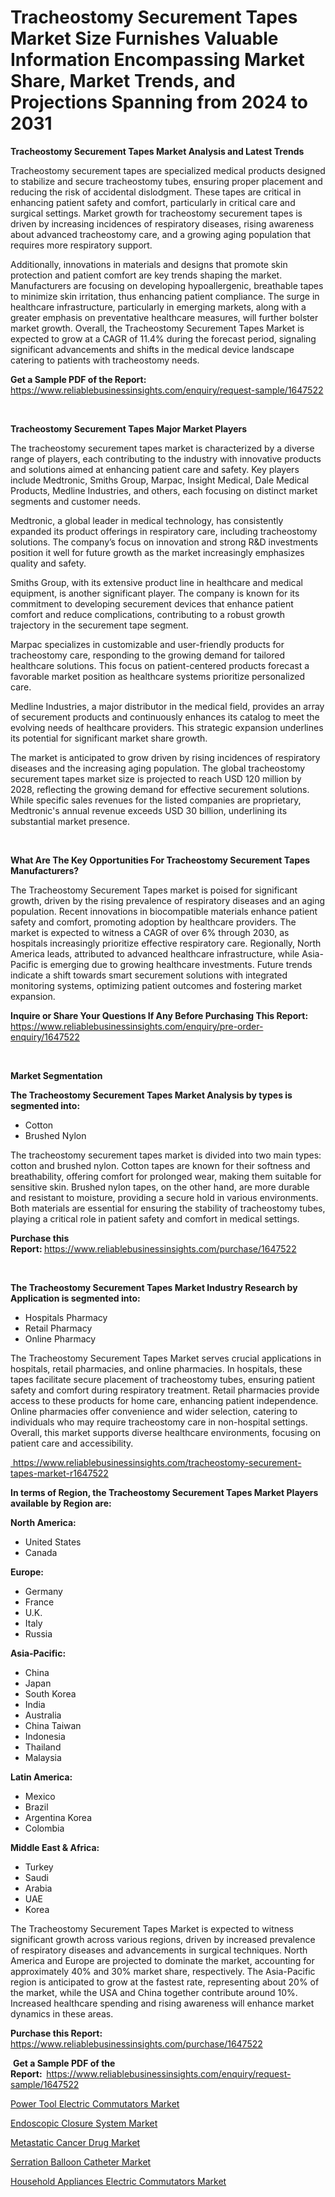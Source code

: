 <p><h1>Tracheostomy Securement Tapes Market Size Furnishes Valuable Information Encompassing Market Share, Market Trends, and Projections Spanning from 2024 to 2031</h1></p><p><strong>Tracheostomy Securement Tapes Market Analysis and Latest Trends</strong></p>
<p><p>Tracheostomy securement tapes are specialized medical products designed to stabilize and secure tracheostomy tubes, ensuring proper placement and reducing the risk of accidental dislodgment. These tapes are critical in enhancing patient safety and comfort, particularly in critical care and surgical settings. Market growth for tracheostomy securement tapes is driven by increasing incidences of respiratory diseases, rising awareness about advanced tracheostomy care, and a growing aging population that requires more respiratory support.</p><p>Additionally, innovations in materials and designs that promote skin protection and patient comfort are key trends shaping the market. Manufacturers are focusing on developing hypoallergenic, breathable tapes to minimize skin irritation, thus enhancing patient compliance. The surge in healthcare infrastructure, particularly in emerging markets, along with a greater emphasis on preventative healthcare measures, will further bolster market growth. Overall, the Tracheostomy Securement Tapes Market is expected to grow at a CAGR of 11.4% during the forecast period, signaling significant advancements and shifts in the medical device landscape catering to patients with tracheostomy needs.</p></p>
<p><strong>Get a Sample PDF of the Report:&nbsp;</strong> <a href="https://www.reliablebusinessinsights.com/enquiry/request-sample/1647522?utm_campaign=1138&utm_medium=2&utm_source=Github&utm_content=ia&utm_term=27102024&utm_id=tracheostomy-securement-tapes">https://www.reliablebusinessinsights.com/enquiry/request-sample/1647522</a></p>
<p>&nbsp;</p>
<p><strong>Tracheostomy Securement Tapes Major Market Players</strong></p>
<p><p>The tracheostomy securement tapes market is characterized by a diverse range of players, each contributing to the industry with innovative products and solutions aimed at enhancing patient care and safety. Key players include Medtronic, Smiths Group, Marpac, Insight Medical, Dale Medical Products, Medline Industries, and others, each focusing on distinct market segments and customer needs.</p><p>Medtronic, a global leader in medical technology, has consistently expanded its product offerings in respiratory care, including tracheostomy solutions. The company’s focus on innovation and strong R&D investments position it well for future growth as the market increasingly emphasizes quality and safety.</p><p>Smiths Group, with its extensive product line in healthcare and medical equipment, is another significant player. The company is known for its commitment to developing securement devices that enhance patient comfort and reduce complications, contributing to a robust growth trajectory in the securement tape segment.</p><p>Marpac specializes in customizable and user-friendly products for tracheostomy care, responding to the growing demand for tailored healthcare solutions. This focus on patient-centered products forecast a favorable market position as healthcare systems prioritize personalized care.</p><p>Medline Industries, a major distributor in the medical field, provides an array of securement products and continuously enhances its catalog to meet the evolving needs of healthcare providers. This strategic expansion underlines its potential for significant market share growth.</p><p>The market is anticipated to grow driven by rising incidences of respiratory diseases and the increasing aging population. The global tracheostomy securement tapes market size is projected to reach USD 120 million by 2028, reflecting the growing demand for effective securement solutions. While specific sales revenues for the listed companies are proprietary, Medtronic's annual revenue exceeds USD 30 billion, underlining its substantial market presence.</p></p>
<p>&nbsp;</p>
<p><strong>What Are The Key Opportunities For Tracheostomy Securement Tapes Manufacturers?</strong></p>
<p><p>The Tracheostomy Securement Tapes market is poised for significant growth, driven by the rising prevalence of respiratory diseases and an aging population. Recent innovations in biocompatible materials enhance patient safety and comfort, promoting adoption by healthcare providers. The market is expected to witness a CAGR of over 6% through 2030, as hospitals increasingly prioritize effective respiratory care. Regionally, North America leads, attributed to advanced healthcare infrastructure, while Asia-Pacific is emerging due to growing healthcare investments. Future trends indicate a shift towards smart securement solutions with integrated monitoring systems, optimizing patient outcomes and fostering market expansion.</p></p>
<p><strong>Inquire or Share Your Questions If Any Before Purchasing This Report:</strong> <a href="https://www.reliablebusinessinsights.com/enquiry/pre-order-enquiry/1647522?utm_campaign=1138&utm_medium=2&utm_source=Github&utm_content=ia&utm_term=27102024&utm_id=tracheostomy-securement-tapes">https://www.reliablebusinessinsights.com/enquiry/pre-order-enquiry/1647522</a></p>
<p>&nbsp;</p>
<p><strong>Market Segmentation</strong></p>
<p><strong>The Tracheostomy Securement Tapes Market Analysis by types is segmented into:</strong></p>
<p><ul><li>Cotton</li><li>Brushed Nylon</li></ul></p>
<p><p>The tracheostomy securement tapes market is divided into two main types: cotton and brushed nylon. Cotton tapes are known for their softness and breathability, offering comfort for prolonged wear, making them suitable for sensitive skin. Brushed nylon tapes, on the other hand, are more durable and resistant to moisture, providing a secure hold in various environments. Both materials are essential for ensuring the stability of tracheostomy tubes, playing a critical role in patient safety and comfort in medical settings.</p></p>
<p><strong>Purchase this Report:&nbsp;</strong><a href="https://www.reliablebusinessinsights.com/purchase/1647522?utm_campaign=1138&utm_medium=2&utm_source=Github&utm_content=ia&utm_term=27102024&utm_id=tracheostomy-securement-tapes">https://www.reliablebusinessinsights.com/purchase/1647522</a></p>
<p>&nbsp;</p>
<p><strong>The Tracheostomy Securement Tapes Market Industry Research by Application is segmented into:</strong></p>
<p><ul><li>Hospitals Pharmacy</li><li>Retail Pharmacy</li><li>Online Pharmacy</li></ul></p>
<p><p>The Tracheostomy Securement Tapes Market serves crucial applications in hospitals, retail pharmacies, and online pharmacies. In hospitals, these tapes facilitate secure placement of tracheostomy tubes, ensuring patient safety and comfort during respiratory treatment. Retail pharmacies provide access to these products for home care, enhancing patient independence. Online pharmacies offer convenience and wider selection, catering to individuals who may require tracheostomy care in non-hospital settings. Overall, this market supports diverse healthcare environments, focusing on patient care and accessibility.</p></p>
<p><a href="https://www.reliablebusinessinsights.com/tracheostomy-securement-tapes-market-r1647522?utm_campaign=1138&utm_medium=2&utm_source=Github&utm_content=ia&utm_term=27102024&utm_id=tracheostomy-securement-tapes">&nbsp;https://www.reliablebusinessinsights.com/tracheostomy-securement-tapes-market-r1647522</a></p>
<p><strong>In terms of Region, the Tracheostomy Securement Tapes Market Players available by Region are:</strong></p>
<p>
    <p> <strong> North America: </strong>
        <ul>
            <li>United States</li>
            <li>Canada</li>
        </ul>
        </p> 
    <p> <strong> Europe: </strong>
        <ul>
            <li>Germany</li>
            <li>France</li>
            <li>U.K.</li>
            <li>Italy</li>
            <li>Russia</li>
        </ul>
        </p> 
    <p> <strong> Asia-Pacific: </strong>
        <ul>
            <li>China</li>
            <li>Japan</li>
            <li>South Korea</li>
            <li>India</li>
            <li>Australia</li>
            <li>China Taiwan</li>
            <li>Indonesia</li>
            <li>Thailand</li>
            <li>Malaysia</li>
        </ul>
        </p> 
    <p> <strong> Latin America: </strong>
        <ul>
            <li>Mexico</li>
            <li>Brazil</li>
            <li>Argentina Korea</li>
            <li>Colombia</li>
        </ul>
        </p> 
    <p> <strong> Middle East & Africa: </strong>
        <ul>
            <li>Turkey</li>
            <li>Saudi</li>
            <li>Arabia</li>
            <li>UAE</li>
            <li>Korea</li>
        </ul>
    </p>
    </p>
<p><p>The Tracheostomy Securement Tapes Market is expected to witness significant growth across various regions, driven by increased prevalence of respiratory diseases and advancements in surgical techniques. North America and Europe are projected to dominate the market, accounting for approximately 40% and 30% market share, respectively. The Asia-Pacific region is anticipated to grow at the fastest rate, representing about 20% of the market, while the USA and China together contribute around 10%. Increased healthcare spending and rising awareness will enhance market dynamics in these areas.</p></p>
<p><strong>Purchase this Report: </strong><a href="https://www.reliablebusinessinsights.com/purchase/1647522?utm_campaign=1138&utm_medium=2&utm_source=Github&utm_content=ia&utm_term=27102024&utm_id=tracheostomy-securement-tapes">https://www.reliablebusinessinsights.com/purchase/1647522</a></p>
<p>&nbsp;<strong>Get a Sample PDF of the Report:&nbsp;&nbsp;</strong><a href="https://www.reliablebusinessinsights.com/enquiry/request-sample/1647522?utm_campaign=1138&utm_medium=2&utm_source=Github&utm_content=ia&utm_term=27102024&utm_id=tracheostomy-securement-tapes">https://www.reliablebusinessinsights.com/enquiry/request-sample/1647522</a></p>
<p><strong></strong></p>
<p><p><a href="https://issuu.com/reportprime-2/docs/power-tool-electric-commutators-mar_e12d6cefcd1d5d?utm_campaign=1138&utm_medium=2&utm_source=Github&utm_content=ia&utm_term=27102024&utm_id=tracheostomy-securement-tapes">Power Tool Electric Commutators Market</a></p><p><a href="https://www.linkedin.com/pulse/emerging-technologies-reshaping-endoscopic-closure-system-market-kqh2e?utm_campaign=1138&utm_medium=2&utm_source=Github&utm_content=ia&utm_term=27102024&utm_id=tracheostomy-securement-tapes">Endoscopic Closure System Market</a></p><p><a href="https://github.com/dave2as/Market-Research-Report-List-1/blob/main/metastatic-cancer-drug-market.md?utm_campaign=1138&utm_medium=2&utm_source=Github&utm_content=ia&utm_term=27102024&utm_id=tracheostomy-securement-tapes">Metastatic Cancer Drug Market</a></p><p><a href="https://www.linkedin.com/pulse/serration-balloon-catheter-market-global-insights-regional-analysis-ryqoe?utm_campaign=1138&utm_medium=2&utm_source=Github&utm_content=ia&utm_term=27102024&utm_id=tracheostomy-securement-tapes">Serration Balloon Catheter Market</a></p><p><a href="https://issuu.com/reportprime-2/docs/household-appliances-electric-commu_3ae36dd93a1dfc?utm_campaign=1138&utm_medium=2&utm_source=Github&utm_content=ia&utm_term=27102024&utm_id=tracheostomy-securement-tapes">Household Appliances Electric Commutators Market</a></p></p>